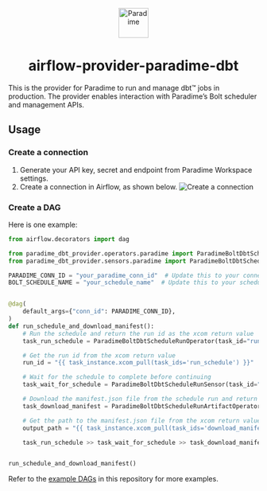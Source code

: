<p align="center">
  <a href="https://www.paradime.io">
        <img alt="Paradime" src="https://app.paradime.io/logo192.png" width="60" />
    </a>
</p>

<h1 align="center">
  airflow-provider-paradime-dbt
</h1>


This is the provider for Paradime to run and manage dbt™ jobs in production. The provider enables interaction with Paradime’s Bolt scheduler and management APIs.

## Usage

### Create a connection
1. Generate your API key, secret and endpoint from Paradime Workspace settings.
2. Create a connection in Airflow, as shown below.
![Create a connection](https://github.com/paradime-io/airflow-provider-paradime-dbt/assets/16359086/5f85f981-6555-4c4b-bec0-bf9b1ad79044)

### Create a DAG

Here is one example:
```py
from airflow.decorators import dag

from paradime_dbt_provider.operators.paradime import ParadimeBoltDbtScheduleRunArtifactOperator, ParadimeBoltDbtScheduleRunOperator
from paradime_dbt_provider.sensors.paradime import ParadimeBoltDbtScheduleRunSensor

PARADIME_CONN_ID = "your_paradime_conn_id"  # Update this to your connection id
BOLT_SCHEDULE_NAME = "your_schedule_name"  # Update this to your schedule name


@dag(
    default_args={"conn_id": PARADIME_CONN_ID},
)
def run_schedule_and_download_manifest():
    # Run the schedule and return the run id as the xcom return value
    task_run_schedule = ParadimeBoltDbtScheduleRunOperator(task_id="run_schedule", schedule_name=BOLT_SCHEDULE_NAME)

    # Get the run id from the xcom return value
    run_id = "{{ task_instance.xcom_pull(task_ids='run_schedule') }}"

    # Wait for the schedule to complete before continuing
    task_wait_for_schedule = ParadimeBoltDbtScheduleRunSensor(task_id="wait_for_schedule", run_id=run_id)

    # Download the manifest.json file from the schedule run and return the path as the xcom return value
    task_download_manifest = ParadimeBoltDbtScheduleRunArtifactOperator(task_id="download_manifest", run_id=run_id, artifact_path="target/manifest.json")

    # Get the path to the manifest.json file from the xcom return value
    output_path = "{{ task_instance.xcom_pull(task_ids='download_manifest') }}"

    task_run_schedule >> task_wait_for_schedule >> task_download_manifest


run_schedule_and_download_manifest()

```

Refer to the [example DAGs](https://github.com/paradime-io/airflow-provider-paradime-dbt/tree/main/paradime_dbt_provider/example_dags) in this repository for more examples.
